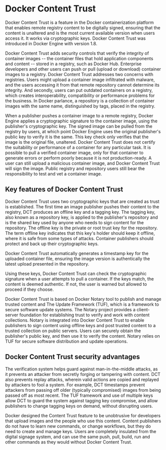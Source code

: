 # Docker Content Trust

Docker Content Trust is a feature in the Docker containerization platform that enables remote registry content to be digitally signed, ensuring that the content is unaltered and is the most current available version when users access it. It works via cryptographic keys. Docker Content Trust was introduced in Docker Engine with version 1.8.


Docker Content Trust adds security controls that verify the integrity of container images -- the container files that hold application components and content -- stored in a registry, such as Docker Hub. Enterprise developers and other users can push or pull (upload or download) container images to a registry. Docker Content Trust addresses two concerns with registries. Users might upload a container image infiltrated with malware, and the users accessing it from that remote repository cannot determine its integrity. And secondly, users can put outdated containers on a registry, which creates interoperability, compatibility or performance problems for the business. In Docker parlance, a repository is a collection of container images with the same name, distinguished by tags, placed in the registry.

When a publisher pushes a container image to a remote registry, Docker Engine applies a cryptographic signature to the container image, using the publisher's cryptographic key. The signed image can be pulled from the registry by users, at which point Docker Engine uses the original publisher's public key to verify it is the same. This key check only verifies that the image is the original file, unaltered. Docker Content Trust does not certify the suitability or performance of a container for any particular task. It is possible to pull a verified container image, only for that container to generate errors or perform poorly because it is not production-ready. A user can still upload a malicious container image, and Docker Content Trust will sign the image. Public registry and repository users still bear the responsibility to test and vet a container image.

## Key features of Docker Content Trust
Docker Content Trust uses two cryptographic keys that are created as trust is established. The first time an image publisher pushes their content to the registry, DCT produces an offline key and a tagging key. The tagging key, also known as a repository key, is applied to the publisher's repository and is the shared key used by anyone who needs to sign content for the repository. The offline key is the private or root trust key for the repository. The term offline key indicates that this key's holder should keep it offline, where it is safe from some types of attacks. Container publishers should protect and back up their cryptographic keys.

Docker Content Trust automatically generates a timestamp key for the uploaded container file, ensuring the image version is authentically the latest upload presented in the repository.

Using these keys, Docker Content Trust can check the cryptographic signature when a user attempts to pull a container. If the keys match, the content is deemed authentic. If not, the user is warned but allowed to proceed if they choose.

Docker Content Trust is based on Docker Notary tool to publish and manage trusted content and The Update Framework (TUF), which is a framework to secure software update systems. The Notary project provides a client-server foundation for establishing trust to verify and work with content collections. Notary is integrated into Docker Content Trust to enable publishers to sign content using offline keys and post trusted content to a trusted collection on public servers. Users can securely obtain the publisher's public key, and then use it to verify the content. Notary relies on TUF for secure software distribution and update operations.

## Docker Content Trust security advantages
The verification system helps guard against man-in-the-middle attacks, as it prevents an attacker from secretly forging or tampering with content. DCT also prevents replay attacks, wherein valid actions are copied and replayed by attackers to fool a system. For example, DCT timestamps prevent attackers from passing off older (typically compromised) images from being passed off as most recent. The TUF framework and use of multiple keys allow DCT to guard the system against tagging key compromise, and allow publishers to change tagging keys on demand, without disrupting users.

Docker designed the Content Trust feature to be unobtrusive for developers that upload images and the people who use this content. Content publishers do not have to learn new commands, or change workflows, but they do need to create and manage keys. Users are completely insulated from the digital signage system, and can use the same push, pull, build, run and other commands as they would without Docker Content Trust.

